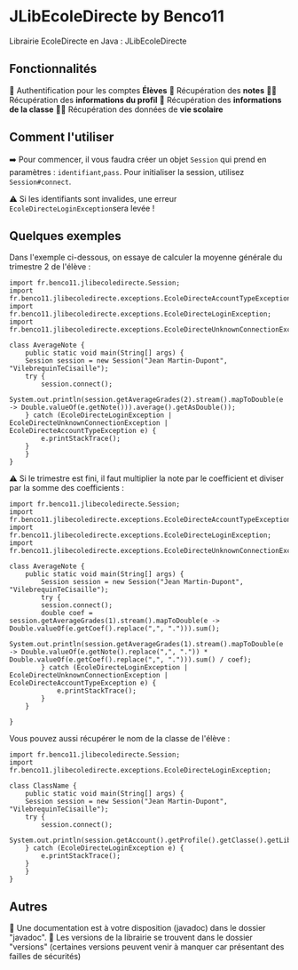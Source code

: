 # JLibEcoleDirecte by Benco11
Librairie EcoleDirecte en Java : JLibEcoleDirecte

## Fonctionnalités
  🔐 Authentification pour les comptes **Élèves**
  📑 Récupération des **notes**
  👦🏻 Récupération des **informations du profil**
  🏫 Récupération des **informations de la classe**
  🏃🏽 Récupération des données de **vie scolaire**

## Comment l'utiliser
➡️ Pour commencer, il vous faudra créer un objet `Session` qui prend en paramètres : `identifiant`,`pass`.
Pour initialiser la session, utilisez `Session#connect`. 

⚠️ Si les identifiants sont invalides, une erreur `EcoleDirecteLoginException`sera levée !

## Quelques exemples

Dans l'exemple ci-dessous, on essaye de calculer la moyenne générale du trimestre 2 de l'élève  :

    import fr.benco11.jlibecoledirecte.Session;
    import fr.benco11.jlibecoledirecte.exceptions.EcoleDirecteAccountTypeException;
    import fr.benco11.jlibecoledirecte.exceptions.EcoleDirecteLoginException;
    import fr.benco11.jlibecoledirecte.exceptions.EcoleDirecteUnknownConnectionException;
    
    class AverageNote {
	    public static void main(String[] args) {
    	Session session = new Session("Jean Martin-Dupont", "VilebrequinTeCisaille");
		try {
		    session.connect();
		    System.out.println(session.getAverageGrades(2).stream().mapToDouble(e -> Double.valueOf(e.getNote())).average().getAsDouble());
		} catch (EcoleDirecteLoginException | EcoleDirecteUnknownConnectionException | EcoleDirecteAccountTypeException e) {
    	    e.printStackTrace();
		}
	    }
    }


⚠️ Si le trimestre est fini, il faut multiplier la note par le coefficient et diviser par la somme des coefficients :

    import fr.benco11.jlibecoledirecte.Session;
    import fr.benco11.jlibecoledirecte.exceptions.EcoleDirecteAccountTypeException;
    import fr.benco11.jlibecoledirecte.exceptions.EcoleDirecteLoginException;
    import fr.benco11.jlibecoledirecte.exceptions.EcoleDirecteUnknownConnectionException;
       
    class AverageNote {
        public static void main(String[] args) {
        	Session session = new Session("Jean Martin-Dupont", "VilebrequinTeCisaille");
        	try {
		    session.connect();
		    double coef = session.getAverageGrades(1).stream().mapToDouble(e -> Double.valueOf(e.getCoef().replace(",", "."))).sum();
		    System.out.println(session.getAverageGrades(1).stream().mapToDouble(e -> Double.valueOf(e.getNote().replace(",", ".")) * Double.valueOf(e.getCoef().replace(",", "."))).sum() / coef);
        	} catch (EcoleDirecteLoginException | EcoleDirecteUnknownConnectionException | EcoleDirecteAccountTypeException e) {
	            e.printStackTrace();
        	}
        }
       
    }
Vous pouvez aussi récupérer le nom de la classe de l'élève :

    import fr.benco11.jlibecoledirecte.Session;
    import fr.benco11.jlibecoledirecte.exceptions.EcoleDirecteLoginException;
    
    class ClassName {
	    public static void main(String[] args) {
    	Session session = new Session("Jean Martin-Dupont", "VilebrequinTeCisaille");
    	try {
    	    session.connect();
    	    System.out.println(session.getAccount().getProfile().getClasse().getLibelle());
    	} catch (EcoleDirecteLoginException e) {
    	    e.printStackTrace();
    	}
	    }
    }


## Autres

📖 Une documentation est à votre disposition (javadoc) dans le dossier "javadoc". 
💾 Les versions de la librairie se trouvent dans le dossier "versions" (certaines versions peuvent venir à manquer car présentant des failles de sécurités)

